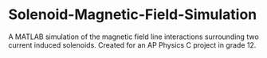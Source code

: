 # Solenoid-Magnetic-Field-Simulation
 A MATLAB simulation of the magnetic field line interactions surrounding two current induced solenoids. Created for an AP Physics C project in grade 12. 
